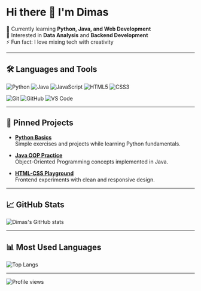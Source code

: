 # Hi there 👋 I'm Dimas

🌱 Currently learning **Python, Java, and Web Development**  
🎯 Interested in **Data Analysis** and **Backend Development**  
⚡ Fun fact: I love mixing tech with creativity  

---

## 🛠️ Languages and Tools
![Python](https://img.shields.io/badge/Python-3776AB?style=for-the-badge&logo=python&logoColor=white)
![Java](https://img.shields.io/badge/Java-007396?style=for-the-badge&logo=openjdk&logoColor=white)
![JavaScript](https://img.shields.io/badge/JavaScript-F7DF1E?style=for-the-badge&logo=javascript&logoColor=black)
![HTML5](https://img.shields.io/badge/HTML5-E34F26?style=for-the-badge&logo=html5&logoColor=white)
![CSS3](https://img.shields.io/badge/CSS3-1572B6?style=for-the-badge&logo=css3&logoColor=white)  

![Git](https://img.shields.io/badge/Git-F05032?style=for-the-badge&logo=git&logoColor=white)
![GitHub](https://img.shields.io/badge/GitHub-181717?style=for-the-badge&logo=github&logoColor=white)
![VS Code](https://img.shields.io/badge/VS%20Code-0078d7?style=for-the-badge&logo=visual-studio-code&logoColor=white)

---

## 📌 Pinned Projects
- [**Python Basics**](https://github.com/dimasariyantopr/python)  
  Simple exercises and projects while learning Python fundamentals.

- [**Java OOP Practice**](https://github.com/dimasariyantopr/java)  
  Object-Oriented Programming concepts implemented in Java.

- [**HTML-CSS Playground**](https://github.com/dimasariyantopr/html-css)  
  Frontend experiments with clean and responsive design.

---

## 📈 GitHub Stats
![Dimas's GitHub stats](https://github-readme-stats.vercel.app/api?username=dimasariyantopr&show_icons=true&theme=tokyonight)

---

## 📊 Most Used Languages
![Top Langs](https://github-readme-stats.vercel.app/api/top-langs/?username=dimasariyantopr&layout=compact&theme=tokyonight)

---

![Profile views](https://komarev.com/ghpvc/?username=dimasariyantopr&color=blue&style=flat-square)
